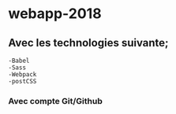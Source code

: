 # webapp-2018

## Avec les technologies suivante;

    -Babel
    -Sass
    -Webpack
    -postCSS
    
### Avec compte Git/Github
